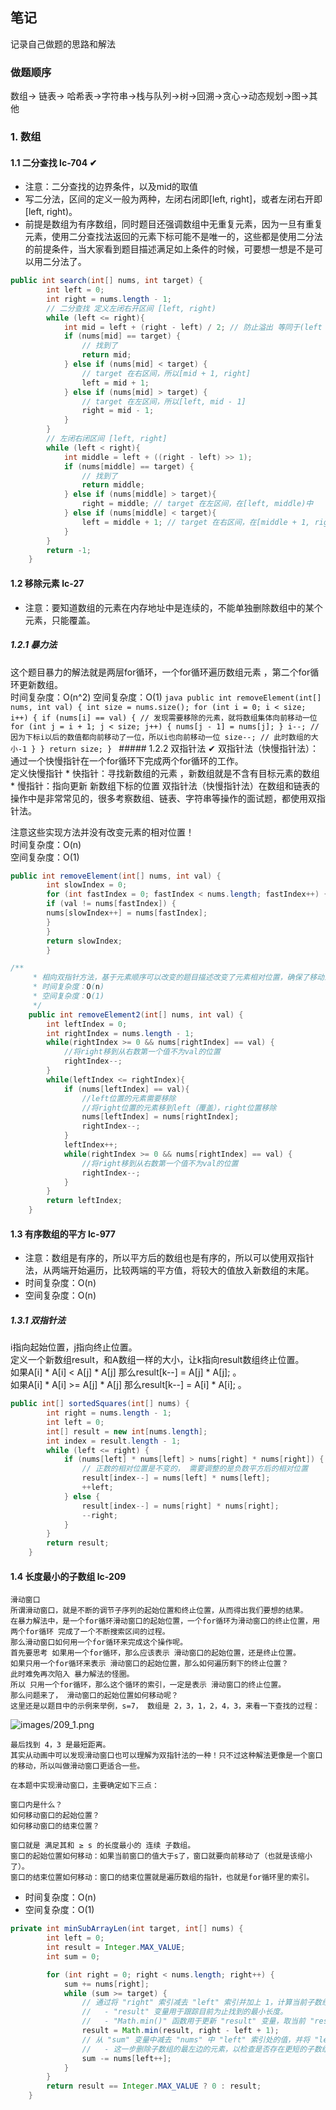 ## 笔记

记录自己做题的思路和解法

### 做题顺序
数组-> 链表-> 哈希表->字符串->栈与队列->树->回溯->贪心->动态规划->图->其他

### 1. 数组
#### 1.1 二分查找 lc-704 &#x2714;
  * 注意：二分查找的边界条件，以及mid的取值
  * 写二分法，区间的定义一般为两种，左闭右闭即[left, right]，或者左闭右开即[left, right)。
  * 前提是数组为有序数组，同时题目还强调数组中无重复元素，因为一旦有重复元素，使用二分查找法返回的元素下标可能不是唯一的，这些都是使用二分法的前提条件，当大家看到题目描述满足如上条件的时候，可要想一想是不是可以用二分法了。
```java
public int search(int[] nums, int target) {
        int left = 0;
        int right = nums.length - 1;
        // 二分查找 定义左闭右开区间 [left, right)
        while (left <= right){
            int mid = left + (right - left) / 2; // 防止溢出 等同于(left + right) / 2
            if (nums[mid] == target) {
                // 找到了
                return mid;
            } else if (nums[mid] < target) {
                // target 在右区间，所以[mid + 1, right]
                left = mid + 1;
            } else if (nums[mid] > target) {
                // target 在左区间，所以[left, mid - 1]
                right = mid - 1;
            }
        }
        // 左闭右闭区间 [left, right]
        while (left < right){
            int middle = left + ((right - left) >> 1);
            if (nums[middle] == target) {
                // 找到了
                return middle;
            } else if (nums[middle] > target){
                right = middle; // target 在左区间，在[left, middle)中
            } else if (nums[middle] < target){
                left = middle + 1; // target 在右区间，在[middle + 1, right)中
            }
        }
        return -1;
    }
```
#### 1.2 移除元素 lc-27
  * 注意：要知道数组的元素在内存地址中是连续的，不能单独删除数组中的某个元素，只能覆盖。
  ##### 1.2.1 暴力法
  这个题目暴力的解法就是两层for循环，一个for循环遍历数组元素 ，第二个for循环更新数组。  
    时间复杂度：O(n^2)
    空间复杂度：O(1)
    ```java
    public int removeElement(int[] nums, int val) {
        int size = nums.size();
        for (int i = 0; i < size; i++) {
            if (nums[i] == val) { // 发现需要移除的元素，就将数组集体向前移动一位
                for (int j = i + 1; j < size; j++) {
                    nums[j - 1] = nums[j];
                }
                i--; // 因为下标i以后的数值都向前移动了一位，所以i也向前移动一位
                size--; // 此时数组的大小-1
            }
        }
        return size;
    }
    ```
    ##### 1.2.2 双指针法 &#x2714;
    双指针法（快慢指针法）：通过一个快慢指针在一个for循环下完成两个for循环的工作。  
    定义快慢指针
    * 快指针：寻找新数组的元素 ，新数组就是不含有目标元素的数组
    * 慢指针：指向更新 新数组下标的位置
    双指针法（快慢指针法）在数组和链表的操作中是非常常见的，很多考察数组、链表、字符串等操作的面试题，都使用双指针法。  
  
注意这些实现方法并没有改变元素的相对位置！  
时间复杂度：O(n)  
空间复杂度：O(1)  

```java
public int removeElement(int[] nums, int val) {
        int slowIndex = 0;
        for (int fastIndex = 0; fastIndex < nums.length; fastIndex++) {
        if (val != nums[fastIndex]) {
        nums[slowIndex++] = nums[fastIndex];
        }
        }
        return slowIndex;
        }
```
```java
/**
     * 相向双指针方法，基于元素顺序可以改变的题目描述改变了元素相对位置，确保了移动最少元素
     * 时间复杂度：O(n)
     * 空间复杂度：O(1)
     */
    public int removeElement2(int[] nums, int val) {
        int leftIndex = 0;
        int rightIndex = nums.length - 1;
        while(rightIndex >= 0 && nums[rightIndex] == val) {
            //将right移到从右数第一个值不为val的位置
            rightIndex--;
        }
        while(leftIndex <= rightIndex){
            if (nums[leftIndex] == val){
                //left位置的元素需要移除
                //将right位置的元素移到left（覆盖），right位置移除
                nums[leftIndex] = nums[rightIndex];
                rightIndex--;
            }
            leftIndex++;
            while(rightIndex >= 0 && nums[rightIndex] == val) {
                //将right移到从右数第一个值不为val的位置
                rightIndex--;
            }
        }
        return leftIndex;
    }
```
#### 1.3 有序数组的平方 lc-977
  * 注意：数组是有序的，所以平方后的数组也是有序的，所以可以使用双指针法，从两端开始遍历，比较两端的平方值，将较大的值放入新数组的末尾。
  * 时间复杂度：O(n)
  * 空间复杂度：O(n)  
  
##### 1.3.1 双指针法  
i指向起始位置，j指向终止位置。  
定义一个新数组result，和A数组一样的大小，让k指向result数组终止位置。  
如果A[i] * A[i] < A[j] * A[j] 那么result[k--] = A[j] * A[j]; 。  
如果A[i] * A[i] >= A[j] * A[j] 那么result[k--] = A[i] * A[i]; 。  

```java
public int[] sortedSquares(int[] nums) {
        int right = nums.length - 1;
        int left = 0;
        int[] result = new int[nums.length];
        int index = result.length - 1;
        while (left <= right) {
            if (nums[left] * nums[left] > nums[right] * nums[right]) {
                // 正数的相对位置是不变的， 需要调整的是负数平方后的相对位置
                result[index--] = nums[left] * nums[left];
                ++left;
            } else {
                result[index--] = nums[right] * nums[right];
                --right;
            }
        }
        return result;
    }
```
#### 1.4 长度最小的子数组 lc-209
    滑动窗口
    所谓滑动窗口，就是不断的调节子序列的起始位置和终止位置，从而得出我们要想的结果。
    在暴力解法中，是一个for循环滑动窗口的起始位置，一个for循环为滑动窗口的终止位置，用两个for循环 完成了一个不断搜索区间的过程。
    那么滑动窗口如何用一个for循环来完成这个操作呢。
    首先要思考 如果用一个for循环，那么应该表示 滑动窗口的起始位置，还是终止位置。
    如果只用一个for循环来表示 滑动窗口的起始位置，那么如何遍历剩下的终止位置？
    此时难免再次陷入 暴力解法的怪圈。
    所以 只用一个for循环，那么这个循环的索引，一定是表示 滑动窗口的终止位置。
    那么问题来了， 滑动窗口的起始位置如何移动呢？
    这里还是以题目中的示例来举例，s=7， 数组是 2，3，1，2，4，3，来看一下查找的过程：

![images/209_1.png](https://code-thinking.cdn.bcebos.com/gifs/209.%E9%95%BF%E5%BA%A6%E6%9C%80%E5%B0%8F%E7%9A%84%E5%AD%90%E6%95%B0%E7%BB%84.gif)

    最后找到 4，3 是最短距离。
    其实从动画中可以发现滑动窗口也可以理解为双指针法的一种！只不过这种解法更像是一个窗口的移动，所以叫做滑动窗口更适合一些。

    在本题中实现滑动窗口，主要确定如下三点：

    窗口内是什么？
    如何移动窗口的起始位置？
    如何移动窗口的结束位置？

    窗口就是 满足其和 ≥ s 的长度最小的 连续 子数组。
    窗口的起始位置如何移动：如果当前窗口的值大于s了，窗口就要向前移动了（也就是该缩小了）。
    窗口的结束位置如何移动：窗口的结束位置就是遍历数组的指针，也就是for循环里的索引。

* 时间复杂度：O(n)
* 空间复杂度：O(1)

```java
private int minSubArrayLen(int target, int[] nums) {
        int left = 0;
        int result = Integer.MAX_VALUE;
        int sum = 0;

        for (int right = 0; right < nums.length; right++) {
            sum += nums[right];
            while (sum >= target) {
                // 通过将 "right" 索引减去 "left" 索引并加上 1，计算当前子数组的长度。
                //   - "result" 变量用于跟踪目前为止找到的最小长度。
                //   - "Math.min()" 函数用于更新 "result" 变量，取当前 "result" 和计算出的长度中较小的值。
                result = Math.min(result, right - left + 1);
                // 从 "sum" 变量中减去 "nums" 中 "left" 索引处的值，并将 "left" 索引增加 1。
                //   - 这一步删除子数组的最左边的元素，以检查是否存在更短的子数组。
                sum -= nums[left++];
            }
        }
        return result == Integer.MAX_VALUE ? 0 : result;
    }
```

  
